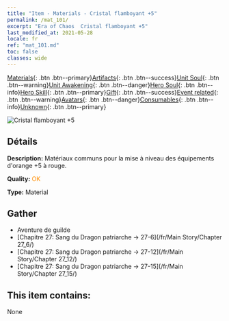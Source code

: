 ```yaml
---
title: "Item - Materials - Cristal flamboyant +5"
permalink: /mat_101/
excerpt: "Era of Chaos  Cristal flamboyant +5"
last_modified_at: 2021-05-28
locale: fr
ref: "mat_101.md"
toc: false
classes: wide
---
```

 [Materials](/ItemsFR/){: .btn .btn--primary}[Artifacts](/ItemsFR/Artifacts/){: .btn .btn--success}[Unit Soul](/ItemsFR/UnitSoul/){: .btn .btn--warning}[Unit Awakening](/ItemsFR/UnitAwakening/){: .btn .btn--danger}[Hero Soul](/ItemsFR/HeroSoul/){: .btn .btn--info}[Hero Skill](/ItemsFR/HeroSkill/){: .btn .btn--primary}[Gift](/ItemsFR/Gift/){: .btn .btn--success}[Event related](/ItemsFR/Events/){: .btn .btn--warning}[Avatars](/ItemsFR/Avatars/){: .btn .btn--danger}[Consumables](/ItemsFR/Consumables/){: .btn .btn--info}[Unknown](/ItemsFR/Unknown/){: .btn .btn--primary}

 ![Cristal flamboyant +5](/images/t/i_cailiao_shuijing3.png)

## Détails
 **Description:** Matériaux communs pour la mise à niveau des équipements d'orange +5 à rouge.

 **Quality:** <span style="color: #FF8C00">OK</span>

 **Type:** Material

## Gather

*    Aventure de guilde 
*    [Chapitre 27: Sang du Dragon patriarche -> 27-6](/fr/Main Story/Chapter 27_6/) 
*    [Chapitre 27: Sang du Dragon patriarche -> 27-12](/fr/Main Story/Chapter 27_12/) 
*    [Chapitre 27: Sang du Dragon patriarche -> 27-15](/fr/Main Story/Chapter 27_15/) 

## This item contains:

  None

